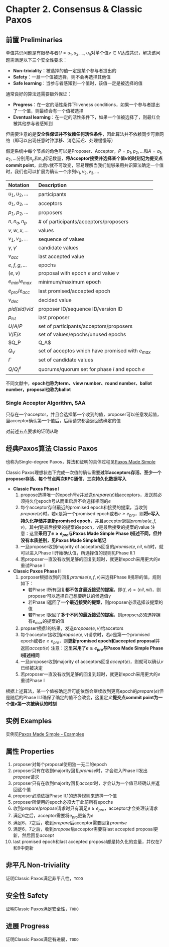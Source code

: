 # Chapter 2. Consensus & Classic Paxos

## 前置 Preliminaries

单值共识问题是有限参与者$U={u_1,u_2,...,u_n}$对单个值$v \in V$达成共识，解决该问题需满足以下三个安全性要求：

- **Non-triviality**：被选择的值一定是某个参与者提出的
- **Safety**：一旦一个值被选择，则不会再选择其他值
- **Safe learning**：当参与者感知到一个值时，该值一定是被选择的值

通常良好的算法还需要额外保证：

- **Progress**：在一定的活性条件下liveness conditions，如果一个参与者提出了一个值，则最终会有一个值被选择
- **Eventual learning**：在一定的活性条件下，如果一个值被选择了，则最红会被其他参与者感知到

但需要注意的是**安全性保证并不依赖任何活性条件**，因此算法并不依赖同步可靠网络（即可以出现任意时钟漂移、消息延迟、处理缓慢等）

假定系统中每个节点的角色可以是Proposer、Acceptor，$P = {p_1,p_2,...}$和$A = {a_1,a_2,...}$分别用$n_p$和$n_a$标记数量，**将Acceptor接受并选择某个值$v$的时刻记为提交点commit point**，此后$v$就不可改变，容易理解当我们能够采用共识算法确定一个值时，我们也可以扩展为确认一个序列$v_1,v_2,v_3,...$

|Notation|Description|
|:-|:-|
|$u_1,u_2,...$|participants|
|$a_1,a_2,...$|acceptors|
|$p_1,p_2,...$|proposers|
|$n,n_a,n_p$|# of participants/acceptors/proposers|
|$v,w,x,...$|values|
|$v_1,v_2,...$|sequence of values|
|$\gamma,\gamma'$|candidate values|
|$v_{acc}$|last accepted value|
|$e,f,g,...$|epochs|
|$(e,v)$|proposal with epoch $e$ and value $v$|
|$e_{min}/e_{max}$|minimum/maximum epoch|
|$e_{pro}/e_{acc}$|last promised/accepted epoch|
|$v_{dec}$|decided value|
|$pid/sid/vid$|proposer ID/sequence ID/version ID|
|$p_{lst}$|last proposer|
|$U/A/P$|set of participants/acceptors/proposers|
|$V/E/\varepsilon$|set of values/epochs/unused epochs|
|$Q_P|Q_A$|set of acceptors which have promised/accepted|
|$Q_V$|set of acceptos which have promised with $e_{max}$|
|$\Gamma$|set of candidate values|
|$Q/Q_i^e$|quorums/quorum set for phase $i$ and epoch $e$|

不同文献中，**epoch也称为term、view number、round number、ballot number，proposal也称为ballot**

### Single Acceptor Algorithm, SAA

只存在一个acceptor，并且会选择第一个收到的值，proposer可以任意发起值，当acceptor确认第一个值后，后续请求都会返回该确定的值

对前述五点要求的证明从略

## 经典Paxos算法 Classic Paxos

也称为Single-degree Paxos，算法和证明的具体过程见[Paxos Made Simple](https://github.com/JasonYuchen/notes/blob/master/papers/2001_Paxos_Made_Simple.md)

Classic Paxos理想状态下完成一次值的确认需要**过半acceptors存活、至少一个proposer存活、每个节点两次RPC通信、三次持久化数据写入**

- **Classic Paxos Phase I**
  1. propose选择唯一的epoch号$e$并发送$prepare(e)$给acceptors，发送前必须持久化epoch号从而重启后不会选择相同的$e$
  2. 每个acceptor存储最近的promised epoch和接受的提案，当收到$prepare(e)$时，若$e$是第一个promised epoch或者$e \geqslant e_{pro}$，则**将$e$写入持久化存储并更新promised epoch**，并且acceptor返回$promise(e,f,v)$，其中$f$是最后接受的提案的epoch，$v$是最后接受的提案的value
     注意：这里**采用了$e \geqslant e_{pro}$与Paxos Made Simple Phase I描述不同，但并没有本质差别，见Paxos Made Simple笔记**
  3. 一旦proposer收到majority of acceptors回复的$promise(e,nil,nil)$时，就可以进入Phase II开始确认值，所选择值的规则见Phase II.1
  4. 若proposer一直没有收到足够的回复到超时，就更新epoch采用更大的$e$重试Phase I
- **Classic Paxos Phase II**
  1. porposer根据收到的回复$promise(e,f,v)$来选择Phase II携带的值，规则如下：
     - 若Phase I所有回复**都不包含最近接受的提案**，即$(f,v)=(nil,nil)$，则proposer可以选择自己想要确认的候选值$\gamma$
     - 若Phase I返回了**一个最近接受的提案**，则proposer必须选择该提案的值
     - 若Phase I返回了**多个不同的最近接受的提案**，则propser必须选择拥有$e_{max}$的提案的值
  2. propser根据1的结果，发送$propose(e,v)$给accetors
  3. 每个acceptor接收到$propose(e,v)$请求时，若$e$是第一个promised epoch或者$e \geqslant e_{pro}$，则**更新promised epoch和accepted proposal**并返回$accept(e)$
     注意：这里**采用了$e \geqslant e_{pro}$与Paxos Made Simple Phase I描述相同**
  4. 一旦proposer收到majority of acceptors回复$accept(e)$，则就可以确认$v$已经被决定
  5. 若proposer一直没有收到足够的回复到超时，就更新epoch采用更大的$e$重试Phase I

根据上述算法，某一个值被确定后可能依然会继续收到更高epoch的$prepare(e)$但是随后的Phase II.1确保了确定的值不会改变，这里定义**提交点commit point为一个值$v$第一次被确认的时刻**

## 实例 Examples

实例见[Paxos Made Simple - Examples](https://github.com/JasonYuchen/notes/blob/master/papers/2001_Paxos_Made_Simple.md#example)

## 属性 Properties

1. proposer对每个proposal使用独一无二的epoch
2. proposer只有在收到majority回复$promise$时，才会进入Phase II发出$propose$请求
3. proposer只有在收到majority回复$accept$时，才会认为一个值已经确认并返回这个值
4. proposer必须依据Phase II.1的选择规则来选择一个值
5. proposer所使用的epoch必须大于此前所有epochs
6. 收到$prepare/propose$请求时只有满足$e \geqslant e_{pro}$，acceptor才会处理该请求
7. 满足6之后，acceptor需要将$e_{pro}$更新为$e$
8. 满足6，7之后，收到$prepare$后acceptor需要回复$promise$
9. 满足6，7之后，收到$propose$后acceptor需要将last accepted proposal更新，然后回复$accept$
10. last promised epoch和last accepted proposal都是持久化的变量，并仅在7和9中更新

## 非平凡 Non-triviality

证明Classic Paxos满足非平凡性，`TODO`

## 安全性 Safety

证明Classic Paxos满足安全性，`TODO`

## 进展 Progress

证明Classic Paxos满足有进展，`TODO`
